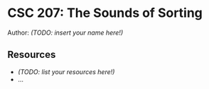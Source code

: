 # CSC 207: The Sounds of Sorting

Author: _(TODO: insert your name here!)_

## Resources

*   _(TODO: list your resources here!)_
*   ...
